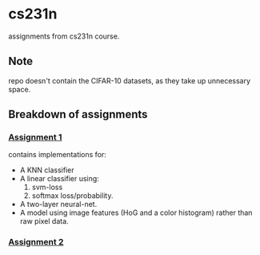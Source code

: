 # cs231n
assignments from cs231n course.

## Note
repo doesn't contain the CIFAR-10 datasets, as they take up unnecessary space.

## Breakdown of assignments
### [Assignment 1](assignment1)
contains implementations for:
- A KNN classifier
- A linear classifier using:
    1. svm-loss
    2. softmax loss/probability.  
- A two-layer neural-net.
- A model using image features (HoG and a color histogram) rather than raw pixel data.

### [Assignment 2](assignment2)
